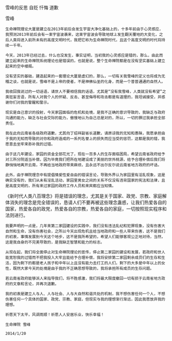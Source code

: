 雪峰的反思 自贬 忏悔 道歉

雪峰


    生命禅院理论大厦是建立在2013年前后会发生宇宙大净化基础上的，十多年前由于心灵感应，我预测2013年前后会有一束宇宙波袭来，这束宇宙波会导致地球上发生翻天覆地的大变化，之后人类将进入前所未有的高度文明时代，我把它称为生命禅院时代，且这个高度文明的时代将持续一千年。

    今天，2013年已经过去，什么也没发生，事实证明，当初我的心灵感应是错的，那么，由此而建立起来的生命禅院系统理论也是错误的，也就是说，整个生命禅院都是在没有坚实基础上建立起来的空中楼阁。

    没有坚实的基础，建造起来的一套理论大厦是虚幻的，那么，一切有关我雪峰的定义也将成为无稽之谈，也就是说，雪峰不是上帝的使者，不是神佛仙圣的化身，而是一个普普通通的自然人。

    我收回我说过的一切话语，请世人不要相信我的话语，尤其是“没有我雪峰，人类就没有希望”之类狂妄言语，所有人对我个人的怀疑、反击、甚至侮辱和攻击都是有道理的，我坦诚接受，并感谢你们对我的警醒和警示。

    现实是自己意识的投射，今天家园面临的危机和处境，是我不正确的意识导致的，我缺乏与政府沟通的能力，缺乏与社会交际的能力，傲慢地认为自己总是对的，所以，一切的罪过我承担全部责任。

    我在此向云南省各级政府道歉，尤其向丁绍祥副省长道歉，请原谅我的无知和愚昧，我愿承担由于我的无知而导致的对你和政府造成的一系列名誉上的损失而应当受的惩罚，这都是我的错，我愿意去坐牢来弥补我的过错。

    由于这几年建设，家园的资金全部花光了，现在一百多人的生存面临困局，希望云南省政府给予对三所分院适当补偿，因为毕竟我们把所在地建设成了美丽的世外桃源，给予合理补偿后我们将静悄悄地离开云南，不再给当地政府带来麻烦，且永远不出尔反尔说云南省地方政府的坏话。

    此外，由于禅院理念中有提倡情爱性爱自由的错误言论，导致外界认为家园里有淫乱现象，这是确实没有的，我们从未有淫乱活动，家园里男女之间的关系不仅没有违背国家的宪法和法律，且是高度文明的，所有来过家园的政府工作人员和来宾都应当知情。

   《新时代人类八百理念》将是错误的理念，尤其是关于国家、政党、宗教、家庭解体消失的理念是完全错误的，恳请人们不要再被这些理念蛊惑，让我们热爱各自的国家，热爱各自的政党，热爱各自的宗教，热爱各自的家庭，一切按照现实程序和法则进行。

    我要声明的一点是，几年来第二家园建设的实践中，我们没有违法乱纪和犯罪现象，没有伤害大自然和生命，没有伤害社会，之所以今天出现危机且给当地政府和一些人带来伤害，这不是我们的初衷，事情发展到今天这个地步，这不是我所希望的，希望人们能够客观公正地对待，当然，这是我自身的不完美导致的，是我缺乏智慧和能力的标志。

    从现在起，我们将全面停止对生命禅院理论的宣传，停止第二家园的建设和发展，若政府和世人能宽恕我的过错而不把我投入大牢且能给予合理补偿，我将安排第二家园剩余成员们的生存和生活，因为剩下的都是老人孩子和中年以上且没有能力去打工的人们，剩下的大多是中年以上的女性，既然大家今天的处境是由于我的不正确思想导致的，我将承担所有成员的生存问题。

    若云南省政府能够派人来指导我们，将不胜感激，我们将最大限度撤回一切有损于云南省地方政府的文章和言论，并再次道歉。

    我的初衷是建立人与人、人与社会、人与大自然和谐共处的机制，我不想伤害任何一个人，不想伤害任何一个具体的国家、政党、宗教、家庭，但现实与我的理想渐行渐远，因此我愿放弃我的理想。

    祈愿天下太平，风调雨顺！祈愿人人安居乐业，快乐幸福！

    生命禅院 雪峰

    2014/1/20




